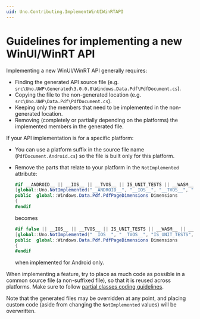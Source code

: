 ```yaml
---
uid: Uno.Contributing.ImplementWinUIWinRTAPI
---
```


# Guidelines for implementing a new WinUI/WinRT API

Implementing a new WinUI/WinRT API generally requires:

- Finding the generated API source file (e.g. `src\Uno.UWP\Generated\3.0.0.0\Windows.Data.Pdf\PdfDocument.cs`).
- Copying the file to the non-generated location (e.g. `src\Uno.UWP\Data.Pdf\PdfDocument.cs`).
- Keeping only the members that need to be implemented in the non-generated location.
- Removing (completely or partially depending on the platforms) the implemented members in the generated file.

If your API implementation is for a specific platform:

- You can use a platform suffix in the source file name (`PdfDocument.Android.cs`) so the file is built only for this platform.
- Remove the parts that relate to your platform in the `NotImplemented` attribute:

    ```csharp
    #if __ANDROID__ || __IOS__ || __TVOS__ || IS_UNIT_TESTS || __WASM__ || __SKIA__ || __NETSTD_REFERENCE__
    [global::Uno.NotImplemented("__ANDROID__", "__IOS__", "__TVOS__", "IS_UNIT_TESTS", "__WASM__", "__SKIA__", "__NETSTD_REFERENCE__")]
    public  global::Windows.Data.Pdf.PdfPageDimensions Dimensions
    {
    #endif
    ```

    becomes

    ```csharp
    #if false || __IOS__ || __TVOS__ || IS_UNIT_TESTS || __WASM__ || __SKIA__ || __NETSTD_REFERENCE__
    [global::Uno.NotImplemented("__IOS__", "__TVOS__", "IS_UNIT_TESTS", "__WASM__", "__SKIA__", "__NETSTD_REFERENCE__")]
    public  global::Windows.Data.Pdf.PdfPageDimensions Dimensions
    {
    #endif
    ```

    when implemented for Android only.

When implementing a feature, try to place as much code as possible in a common source file (a non-suffixed file), so that it is reused across platforms. Make sure to follow [partial classes coding guidelines](xref:Uno.Contributing.CodeStyle).

Note that the generated files may be overridden at any point, and placing custom code (aside from changing the `NotImplemented` values) will be overwritten.
